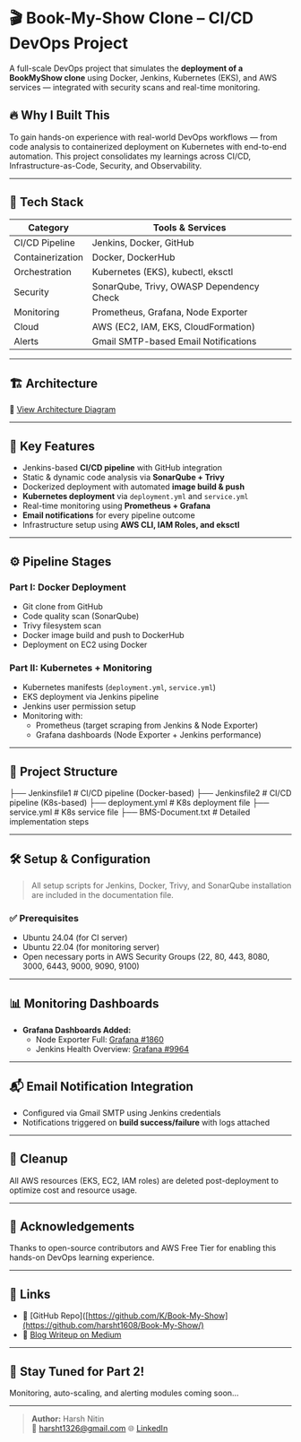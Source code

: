 # 🎬 Book-My-Show Clone – CI/CD DevOps Project

A full-scale DevOps project that simulates the **deployment of a BookMyShow clone** using Docker, Jenkins, Kubernetes (EKS), and AWS services — integrated with security scans and real-time monitoring.

## 🔥 Why I Built This

To gain hands-on experience with real-world DevOps workflows — from code analysis to containerized deployment on Kubernetes with end-to-end automation. This project consolidates my learnings across CI/CD, Infrastructure-as-Code, Security, and Observability.

---

## 🧱 Tech Stack

| Category         | Tools & Services                                 |
|------------------|--------------------------------------------------|
| CI/CD Pipeline   | Jenkins, Docker, GitHub                          |
| Containerization | Docker, DockerHub                                |
| Orchestration    | Kubernetes (EKS), kubectl, eksctl                |
| Security         | SonarQube, Trivy, OWASP Dependency Check         |
| Monitoring       | Prometheus, Grafana, Node Exporter               |
| Cloud            | AWS (EC2, IAM, EKS, CloudFormation)              |
| Alerts           | Gmail SMTP-based Email Notifications             |

---

## 🏗️ Architecture

📌 [View Architecture Diagram](https://app.eraser.io/workspace/1c4GoEhL04FHeGJzi90b?elements=C2jhFLppgg4qS_OSYaJjXA)

---

## 🚀 Key Features

- Jenkins-based **CI/CD pipeline** with GitHub integration  
- Static & dynamic code analysis via **SonarQube + Trivy**  
- Dockerized deployment with automated **image build & push**  
- **Kubernetes deployment** via `deployment.yml` and `service.yml`  
- Real-time monitoring using **Prometheus + Grafana**  
- **Email notifications** for every pipeline outcome  
- Infrastructure setup using **AWS CLI, IAM Roles, and eksctl**

---

## ⚙️ Pipeline Stages

### Part I: Docker Deployment
- Git clone from GitHub
- Code quality scan (SonarQube)
- Trivy filesystem scan
- Docker image build and push to DockerHub
- Deployment on EC2 using Docker

### Part II: Kubernetes + Monitoring
- Kubernetes manifests (`deployment.yml`, `service.yml`)
- EKS deployment via Jenkins pipeline
- Jenkins user permission setup
- Monitoring with:
  - Prometheus (target scraping from Jenkins & Node Exporter)
  - Grafana dashboards (Node Exporter + Jenkins performance)

---

## 📁 Project Structure

├── Jenkinsfile1 # CI/CD pipeline (Docker-based)
├── Jenkinsfile2 # CI/CD pipeline (K8s-based)
├── deployment.yml # K8s deployment file
├── service.yml # K8s service file
├── BMS-Document.txt # Detailed implementation steps

---

## 🛠️ Setup & Configuration

> All setup scripts for Jenkins, Docker, Trivy, and SonarQube installation are included in the documentation file.

### ✅ Prerequisites
- Ubuntu 24.04 (for CI server)
- Ubuntu 22.04 (for monitoring server)
- Open necessary ports in AWS Security Groups (22, 80, 443, 8080, 3000, 6443, 9000, 9090, 9100)

---

## 📊 Monitoring Dashboards

- **Grafana Dashboards Added:**
  - Node Exporter Full: [Grafana #1860](https://grafana.com/grafana/dashboards/1860)
  - Jenkins Health Overview: [Grafana #9964](https://grafana.com/grafana/dashboards/9964)

---

## 📬 Email Notification Integration

- Configured via Gmail SMTP using Jenkins credentials  
- Notifications triggered on **build success/failure** with logs attached

---

## 🧹 Cleanup

All AWS resources (EKS, EC2, IAM roles) are deleted post-deployment to optimize cost and resource usage.

---

## 🙌 Acknowledgements

Thanks to open-source contributors and AWS Free Tier for enabling this hands-on DevOps learning experience.

---

## 📎 Links

- 🔗 [GitHub Repo]([https://github.com/K/Book-My-Show](https://github.com/harsht1608/Book-My-Show/)  
- 📖 [Blog Writeup on Medium]([<insert-your-link-here>](https://medium.com/@harsht1326))  

---

## 📢 Stay Tuned for Part 2!

Monitoring, auto-scaling, and alerting modules coming soon…

---

> **Author:** Harsh Nitin  
> 📧 harsht1326@gmail.com 
> 🌐 [LinkedIn](https://www.linkedin.com/in/your-profile/)
